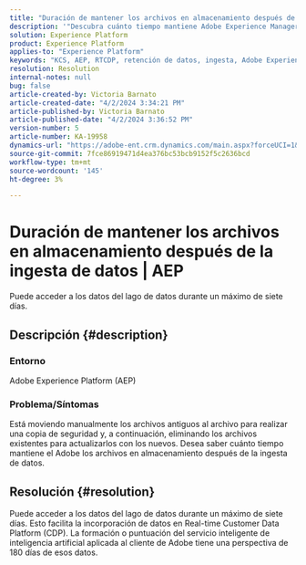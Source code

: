 ```yaml
---
title: "Duración de mantener los archivos en almacenamiento después de la ingesta de datos | AEP"
description: '"Descubra cuánto tiempo mantiene Adobe Experience Manager los archivos en el almacenamiento después de la ingesta de datos".'
solution: Experience Platform
product: Experience Platform
applies-to: "Experience Platform"
keywords: "KCS, AEP, RTCDP, retención de datos, ingesta, Adobe Experience Platform, Experience Platform, lago de datos"
resolution: Resolution
internal-notes: null
bug: false
article-created-by: Victoria Barnato
article-created-date: "4/2/2024 3:34:21 PM"
article-published-by: Victoria Barnato
article-published-date: "4/2/2024 3:36:52 PM"
version-number: 5
article-number: KA-19958
dynamics-url: "https://adobe-ent.crm.dynamics.com/main.aspx?forceUCI=1&pagetype=entityrecord&etn=knowledgearticle&id=b6a50c77-06f1-ee11-904b-6045bd04ed02"
source-git-commit: 7fce86919471d4ea376bc53bcb9152f5c2636bcd
workflow-type: tm+mt
source-wordcount: '145'
ht-degree: 3%

---
```


# Duración de mantener los archivos en almacenamiento después de la ingesta de datos | AEP


Puede acceder a los datos del lago de datos durante un máximo de siete días.

## Descripción {#description}


### <b>Entorno</b>

Adobe Experience Platform (AEP)

### <b>Problema/Síntomas</b>

Está moviendo manualmente los archivos antiguos al archivo para realizar una copia de seguridad y, a continuación, eliminando los archivos existentes para actualizarlos con los nuevos. Desea saber cuánto tiempo mantiene el Adobe los archivos en almacenamiento después de la ingesta de datos.




## Resolución {#resolution}


Puede acceder a los datos del lago de datos durante un máximo de siete días. Esto facilita la incorporación de datos en Real-time Customer Data Platform (CDP). La formación o puntuación del servicio inteligente de inteligencia artificial aplicada al cliente de Adobe tiene una perspectiva de 180 días de esos datos.
